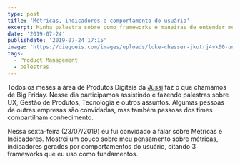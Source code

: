 ```yaml
---
type: post
title: 'Métricas, indicadores e comportamento do usuário'
excerpt: Minha palestra sobre como frameworks e maneiras de entender métricas e indicadores criadas pelo comportamento dos usuários.
date: '2019-07-24'
publishdate: '2019-07-24 17:15'
image: 'https://diegoeis.com/images/uploads/luke-chesser-jkutrj4vk00-unsplash.jpg'
tags:
  - Product Management
  - palestras
---
```

Todos os meses a área de Produtos Digitais da [Jüssi](https://jussi.com.br) faz o que chamamos de Big Friday. Nesse dia participamos assistindo e fazendo palestras sobre UX, Gestão de Produtos, Tecnologia e outros assuntos. Algumas pessoas de outras empresas são convidadas, mas também pessoas dos times compartilham conhecimento.

Nessa sexta-feira (23/07/2019) eu fui convidado a falar sobre Métricas e Indicadores. Mostrei um pouco sobre meu pensamento sobre métricas, indicadores gerados por comportamentos do usuário, citando 3 frameworks que eu uso como fundamentos.

<script async class="speakerdeck-embed" data-id="f06809734d59473a89a6e9fb02e982a3" data-ratio="1.77777777777778" src="//speakerdeck.com/assets/embed.js"></script>
